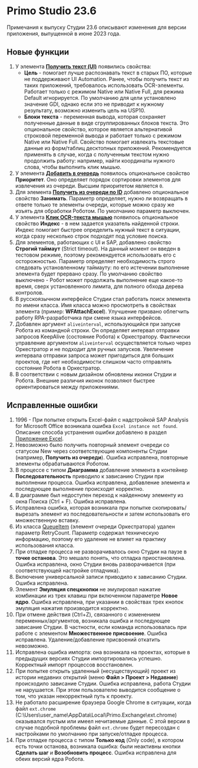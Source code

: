 # Primo Studio 23.6
Примечания к выпуску Студии 23.6 описывают изменения для версии приложения, выпущенной в июне 2023 года.

## Новые функции 
1. У элемента [**Получить текст (UI)**](https://docs.primo-rpa.ru/primo-rpa/g_elements/el_basic/els_uiinteraction/el_gettext) появились свойства:
   * **Цель** - помогает лучше распознавать текст в старых ПО, которые не поддерживают UI Automation. Ранее, чтобы получить текст из таких приложений, требовалось использовать OCR-элементы. Работает только с режимом Native или Native Full, для режима Default игнорируется. По умолчанию для цели установлено значение GDI, однако если это не приводит к нужному результату, возможно изменить цель на USP10.
   * **Блоки текста** - переменная вывода, которая сохраняет полученные данные в виде сгруппированных блоков текста. Это опциональное свойство, которое является альтернативой строковой переменной вывода и работает только с режимом Native или Native Full. Свойство помогает извлекать текстовые данные из форм/таблиц десктопных приложений. Рекомендуется применять в случае, когда с полученным текстом нужно продолжить работу: например, найти координаты нужного слова, чтобы выполнить клик мышью. 
1. У элемента [**Добавить в очередь**](https://docs.primo-rpa.ru/primo-rpa/g_elements/el_basic/els_orch/els_queues/addtoqueue) появилось опциональное свойство **Приоритет**. Оно определяет порядок сортировки элементов для извлечения из очереди. Высшим приоритетом является `0`.
1. Для элемента [**Получить из очереди по ID**](https://docs.primo-rpa.ru/primo-rpa/g_elements/el_basic/els_orch/els_queues/peekqueueid) добавлено опциональное свойство **Занимать**. Параметр определяет, нужно ли возвращать в ответе только те элементы очереди, которые можно сразу же изъять для обработки Роботом. По умолчанию параметр выключен.
1. У элемента [**Клик OCR-текста мышью**](https://docs.primo-rpa.ru/primo-rpa/g_elements/el_basic/els_ocr/el_ocr_textclick) появилось опциональное свойство **Индекс** - в нем задается указатель найденной строки. Индекс помогает быстрее определить нужный текст в ситуации, когда сразу несколько строк подходят под условие поиска.
1. Для элементов, работающих с UI и SAP, добавлено свойство **Строгий таймаут** (Strict timeout). На данный момент он введен в тестовом режиме, поэтому рекомендуется использовать его с осторожностью. Параметр определяет необходимость строго следовать установленному таймауту: по его истечении выполнение элемента будет прервано сразу. По умолчанию свойство выключено - Робот может продолжать выполнение еще какое-то время, сверх установленного лимита, для полного обхода дерева контролов. 
1. В русскоязычном интерфейсе Студии стал работать поиск элемента по имени класса. Имя класса можно просмотреть в свойствах элемента (пример: **WFAttachExcel**). Улучшение призвано облегчить работу RPA-разработчика при смене языка интерфейсов. 
1. Добавлен аргумент `aliveinterval`, использующийся при запуске Робота из командной строки. Он определяет интервал отправки запросов KeepAlive (состояние Робота) к Оркестратору. Фактически управление аргументом `aliveinterval` осуществляется только через Оркестратор и не подходит для ручных запусков. Увеличение интервала отправки запроса может пригодиться для больших проектов, где нет необходимости слишком часто отправлять состояние Робота в Оркестратор.
1. В соответствии с новым дизайном обновлены иконки Студии и Робота. Внешние различия иконок позволяют быстрее ориентироваться между приложениями.  

## Исправленные ошибки
1. 1996 - При попытке открыть Excel-файл с надстройкой SAP Analysis for Microsoft Office возникала ошибка `Excel instance not found`. Описание способа устранения ошибки добавлено в раздел [Приложение Excel](https://docs.primo-rpa.ru/primo-rpa/g_elements/el_basic/els_excel/el_excel_app#загрузка-надстроек).
1. Невозможно было получить повторный элемент очереди со статусом New через соответствующие компоненты Студии (например, **Получить из очереди**). Ошибка исправлена, повторные элементы обрабатываются Роботом.
1. В процессе с типом **Диаграмма** добавление элемента в контейнер **Последовательность** приводило к зависанию Студии при выполнении процесса. Ошибка исправлена, добавление элемента и последующее выполнение происходят корректно.
1. В диаграмме был недоступен переход к найденному элементу из окна Поиска (Ctrl + F). Ошибка исправлена. 
1. Исправлена ошибка, которая возникала при попытке cкопировать/вырезать элемент из последовательности и затем использовать его множественную вставку.
1. Из класса [QueueItem](https://docs.primo-rpa.ru/primo-rpa/g_elements/el_basic/els_orch/els_queues/datatypes) (элемент очереди Оркестратора) удален параметр RetryCount. Параметр содержал техническую информацию, поэтому его удаление не влияет на практику использования класса.
1. При отладке процесса не разворачивалось окно Студии на паузе в **точке останова**. Это мешало понять, что отладка приостановлена. Ошибка исправлена, окно Студии вновь разворачивается (при соответствующей настройке отладчика).
1. Включение универсальной записи приводило к зависанию Студии. Ошибка исправлена.
1. Элемент **Эмуляция спецкнопки** не эмулировал нажатие комбинации из трех клавиш при включенном параметре **Новое ядро**. Ошибка исправлена, при указании в свойствах трех кнопок эмуляция нажатия производится корректно.
1. При отмене действия (Ctrl+Z), связанного с изменением переменных/аргументов, возникала ошибка и последующее зависание Студии. В частности, если команда использовалась при работе с элементом **Множественное присвоение**. Ошибка исправлена. Удаление/добавление присвоений откатить невозможно.
1. Исправлена ошибка импорта: она возникала на проектах, которые в предыдущих версиях Студии импортировались успешно. Корректный импорт процессов восстановлен.
1. При попытке открыть удаленный (несуществующий) проект из истории недавних открытий (меню **Файл > Проект > Недавние**) происходило зависание Студии. Ошибка исправлена, работа Студии не нарушается. При этом пользователю выводится сообщение о том, что указан некорректный путь к проекту.
1. Не работало расширение браузера Google Chrome в ситуации, когда файл `ext.chrome` (C:\Users\user_name\AppData\Local\Primo.Exchange\ext.chrome) оказывался пустым или имеел нечитаемые данные. С этой версии в случае подобной проблемы файл `ext.chrome` будет пересоздан с настройками по умолчанию при запуске/отладке процесса.
1. При отладке процесса с типом **Только код** (Only code), в котором есть точки останова, возникала ошибка: были неактивны кнопки **Сделать шаг** и **Возобновить процесс**. Ошибка исправлена для обеих версий ядра Робота.

